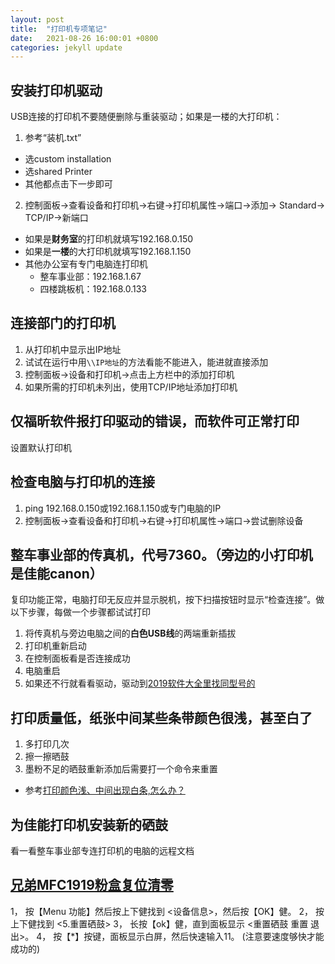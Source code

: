 ```yaml
---
layout: post
title:  "打印机专项笔记"
date:   2021-08-26 16:00:01 +0800
categories: jekyll update
---
```



## 安装打印机驱动
USB连接的打印机不要随便删除与重装驱动；如果是一楼的大打印机：
1. 参考“装机.txt”
+ 选custom installation
+ 选shared Printer
+ 其他都点击下一步即可
2. 控制面板->查看设备和打印机->右键->打印机属性->端口->添加-> Standard-> TCP/IP->新端口
+ 如果是**财务室**的打印机就填写192.168.0.150
+ 如果是**一楼**的大打印机就填写192.168.1.150
+ 其他办公室有专门电脑连打印机
	+ 整车事业部：192.168.1.67
	+ 四楼跳板机：192.168.0.133

## 连接部门的打印机
1. 从打印机中显示出IP地址
1. 试试在运行中用`\\IP地址`的方法看能不能进入，能进就直接添加
1. 控制面板->设备和打印机->点击上方栏中的添加打印机
1. 如果所需的打印机未列出，使用TCP/IP地址添加打印机

## 仅福昕软件报打印驱动的错误，而软件可正常打印
设置默认打印机

## 检查电脑与打印机的连接
1. ping 192.168.0.150或192.168.1.150或专门电脑的IP
1. 控制面板->查看设备和打印机->右键->打印机属性->端口->尝试删除设备

## 整车事业部的传真机，代号7360。（旁边的小打印机是佳能canon）
复印功能正常，电脑打印无反应并显示脱机，按下扫描按钮时显示“检查连接”。做以下步骤，每做一个步骤都试试打印
1. 将传真机与旁边电脑之间的**白色USB线**的两端重新插拔
1. 打印机重新启动
1. 在控制面板看是否连接成功
1. 电脑重启
1. 如果还不行就看看驱动，驱动到[2019软件大全里找同型号的](#安装打印机驱动)

## 打印质量低，纸张中间某些条带颜色很浅，甚至白了
1. 多打印几次
1. 擦一擦晒鼓
1. 墨粉不足的晒鼓重新添加后需要打一个命令来重置
+ 参考[打印颜色浅、中间出现白条,怎么办？](https://wenku.baidu.com/view/d4fed53183c4bb4cf7ecd157.html)

## 为佳能打印机安装新的硒鼓
看一看整车事业部专连打印机的电脑的远程文档

## [兄弟MFC1919粉盒复位清零](https://www.tonerchiper.com/2020/5322)
1， 按【Menu 功能】然后按上下健找到 <设备信息>，然后按【OK】健。
2， 按上下健找到 <5.重置硒鼓>
3， 长按【ok】健，直到面板显示 <重置硒鼓 重置 退出>。
4， 按【*】按键，面板显示白屏，然后快速输入11。 (注意要速度够快才能成功的)
